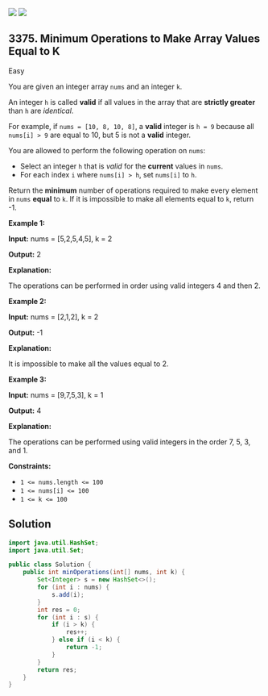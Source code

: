 [![](https://img.shields.io/github/stars/javadev/LeetCode-in-Java?label=Stars&style=flat-square)](https://github.com/javadev/LeetCode-in-Java)
[![](https://img.shields.io/github/forks/javadev/LeetCode-in-Java?label=Fork%20me%20on%20GitHub%20&style=flat-square)](https://github.com/javadev/LeetCode-in-Java/fork)

## 3375\. Minimum Operations to Make Array Values Equal to K

Easy

You are given an integer array `nums` and an integer `k`.

An integer `h` is called **valid** if all values in the array that are **strictly greater** than `h` are _identical_.

For example, if `nums = [10, 8, 10, 8]`, a **valid** integer is `h = 9` because all `nums[i] > 9` are equal to 10, but 5 is not a **valid** integer.

You are allowed to perform the following operation on `nums`:

*   Select an integer `h` that is _valid_ for the **current** values in `nums`.
*   For each index `i` where `nums[i] > h`, set `nums[i]` to `h`.

Return the **minimum** number of operations required to make every element in `nums` **equal** to `k`. If it is impossible to make all elements equal to `k`, return -1.

**Example 1:**

**Input:** nums = [5,2,5,4,5], k = 2

**Output:** 2

**Explanation:**

The operations can be performed in order using valid integers 4 and then 2.

**Example 2:**

**Input:** nums = [2,1,2], k = 2

**Output:** \-1

**Explanation:**

It is impossible to make all the values equal to 2.

**Example 3:**

**Input:** nums = [9,7,5,3], k = 1

**Output:** 4

**Explanation:**

The operations can be performed using valid integers in the order 7, 5, 3, and 1.

**Constraints:**

*   `1 <= nums.length <= 100`
*   `1 <= nums[i] <= 100`
*   `1 <= k <= 100`

## Solution

```java
import java.util.HashSet;
import java.util.Set;

public class Solution {
    public int minOperations(int[] nums, int k) {
        Set<Integer> s = new HashSet<>();
        for (int i : nums) {
            s.add(i);
        }
        int res = 0;
        for (int i : s) {
            if (i > k) {
                res++;
            } else if (i < k) {
                return -1;
            }
        }
        return res;
    }
}
```